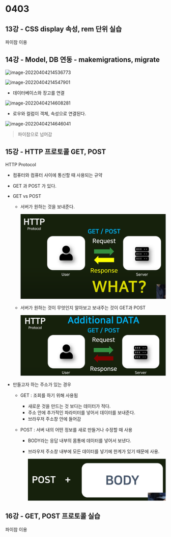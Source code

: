 # 0403



## 13강 - CSS display 속성, rem 단위 실습

파이참 이용



## 14강 - Model, DB 연동 - makemigrations, migrate

![image-20220404214536773](C:/Users/SSAFY_youji/AppData/Roaming/Typora/typora-user-images/image-20220404214536773.png)

![image-20220404214547901](C:/Users/SSAFY_youji/AppData/Roaming/Typora/typora-user-images/image-20220404214547901.png)

-  데이터베이스와 장고를 연결



![image-20220404214608281](C:/Users/SSAFY_youji/AppData/Roaming/Typora/typora-user-images/image-20220404214608281.png)

- 로우와 컬럼이 객체, 속성으로 연결된다.



![image-20220404214646041](C:/Users/SSAFY_youji/AppData/Roaming/Typora/typora-user-images/image-20220404214646041.png)



> 파이참으로 넘어감



## 15강 - HTTP 프로토콜 GET, POST

HTTP Protocol

- 컴퓨터와 컴퓨터 사이에 통신할 때 사용되는 규약
- GET 과 POST 가 있다.



- GET vs POST

  - 서버가 원하는 것을 보내준다.

    ![image-20220404215258902](0403.assets/image-20220404215258902.png)

  

  - 서버가 원하는 것이 무엇인지 알아보고 보내주는 것이 GET과 POST

    ![image-20220404215432914](0403.assets/image-20220404215432914.png)



- 만들고자 하는 주소가 있는 경우

  - GET : 조회를 하기 위해 사용됨

    - 새로운 것을 만드는 것 보다는 데이터가 적다.
    - 주소 안에 추가적인 파라미터를 넣어서 데이터를 보내준다.
    - 브라우저 주소창 안에 들어감

  - POST : 서버 내의 어떤 정보를 새로 만들거나 수정할 때 사용

    - BODY라는 응답 내부의 몸통에 데이터를 넣어서 보낸다.

    - 브라우저 주소창 내부에 모든 데이터를 넣기에 한계가 있기 때문에 사용.

      ![image-20220404215637060](0403.assets/image-20220404215637060.png)



## 16강 - GET, POST 프로토콜 실습

파이참 이용